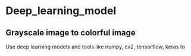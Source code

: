 # Deep_learning_model

## Grayscale image to colorful image

Use deep learning models and tools like numpy, cv2, tensorflow, keras to 
